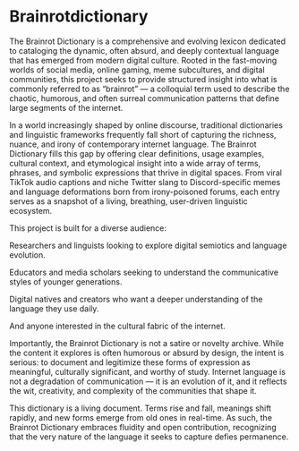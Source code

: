 # Brainrotdictionary

The Brainrot Dictionary is a comprehensive and evolving lexicon dedicated to cataloging the dynamic, often absurd, and deeply contextual language that has emerged from modern digital culture. Rooted in the fast-moving worlds of social media, online gaming, meme subcultures, and digital communities, this project seeks to provide structured insight into what is commonly referred to as “brainrot” — a colloquial term used to describe the chaotic, humorous, and often surreal communication patterns that define large segments of the internet.

In a world increasingly shaped by online discourse, traditional dictionaries and linguistic frameworks frequently fall short of capturing the richness, nuance, and irony of contemporary internet language. The Brainrot Dictionary fills this gap by offering clear definitions, usage examples, cultural context, and etymological insight into a wide array of terms, phrases, and symbolic expressions that thrive in digital spaces. From viral TikTok audio captions and niche Twitter slang to Discord-specific memes and language deformations born from irony-poisoned forums, each entry serves as a snapshot of a living, breathing, user-driven linguistic ecosystem.

This project is built for a diverse audience:

Researchers and linguists looking to explore digital semiotics and language evolution.

Educators and media scholars seeking to understand the communicative styles of younger generations.

Digital natives and creators who want a deeper understanding of the language they use daily.

And anyone interested in the cultural fabric of the internet.

Importantly, the Brainrot Dictionary is not a satire or novelty archive. While the content it explores is often humorous or absurd by design, the intent is serious: to document and legitimize these forms of expression as meaningful, culturally significant, and worthy of study. Internet language is not a degradation of communication — it is an evolution of it, and it reflects the wit, creativity, and complexity of the communities that shape it.

This dictionary is a living document. Terms rise and fall, meanings shift rapidly, and new forms emerge from old ones in real-time. As such, the Brainrot Dictionary embraces fluidity and open contribution, recognizing that the very nature of the language it seeks to capture defies permanence.

